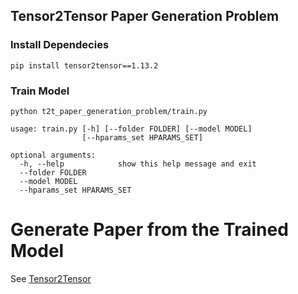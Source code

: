 ## Tensor2Tensor Paper Generation Problem

### Install Dependecies
```
pip install tensor2tensor==1.13.2
```

### Train Model
```
python t2t_paper_generation_problem/train.py
```

```
usage: train.py [-h] [--folder FOLDER] [--model MODEL]
                [--hparams_set HPARAMS_SET]

optional arguments:
  -h, --help            show this help message and exit
  --folder FOLDER
  --model MODEL
  --hparams_set HPARAMS_SET
```

# Generate Paper from the Trained Model
See [Tensor2Tensor](https://github.com/tensorflow/tensor2tensor)